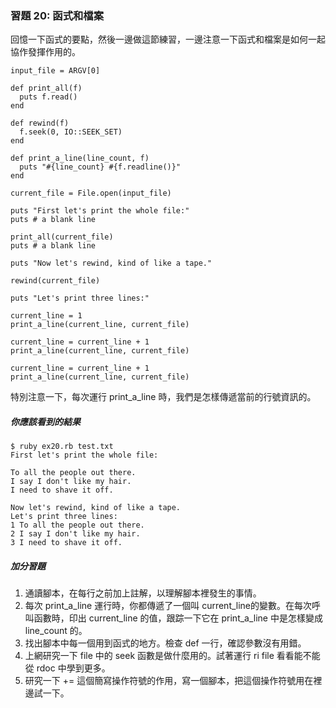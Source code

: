 ### 習題 20: 函式和檔案

回憶一下函式的要點，然後一邊做這節練習，一邊注意一下函式和檔案是如何一起協作發揮作用的。

    input_file = ARGV[0]

    def print_all(f)
      puts f.read()
    end

    def rewind(f)
      f.seek(0, IO::SEEK_SET)
    end

    def print_a_line(line_count, f)
      puts "#{line_count} #{f.readline()}"
    end

    current_file = File.open(input_file)

    puts "First let's print the whole file:"
    puts # a blank line

    print_all(current_file)
    puts # a blank line

    puts "Now let's rewind, kind of like a tape."

    rewind(current_file)

    puts "Let's print three lines:"

    current_line = 1
    print_a_line(current_line, current_file)

    current_line = current_line + 1
    print_a_line(current_line, current_file)

    current_line = current_line + 1
    print_a_line(current_line, current_file)

特別注意一下，每次運行 print_a_line 時，我們是怎樣傳遞當前的行號資訊的。

##### 你應該看到的結果

    $ ruby ex20.rb test.txt
    First let's print the whole file:

    To all the people out there.
    I say I don't like my hair.
    I need to shave it off.

    Now let's rewind, kind of like a tape.
    Let's print three lines:
    1 To all the people out there.
    2 I say I don't like my hair.
    3 I need to shave it off.

##### 加分習題

1. 通讀腳本，在每行之前加上註解，以理解腳本裡發生的事情。
2. 每次 print_a_line 運行時，你都傳遞了一個叫 current_line的變數。在每次呼叫函數時，印出 current_line 的值，跟踪一下它在 print_a_line 中是怎樣變成 line_count 的。
3. 找出腳本中每一個用到函式的地方。檢查 def 一行，確認參數沒有用錯。
4. 上網研究一下 file 中的 seek 函數是做什麼用的。試著運行 ri file 看看能不能從 rdoc 中學到更多。
5. 研究一下 += 這個簡寫操作符號的作用，寫一個腳本，把這個操作符號用在裡邊試一下。